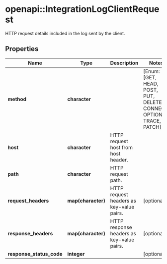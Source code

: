 # openapi::IntegrationLogClientRequest

HTTP request details included in the log sent by the client.

## Properties
Name | Type | Description | Notes
------------ | ------------- | ------------- | -------------
**method** | **character** |  | [Enum: [GET, HEAD, POST, PUT, DELETE, CONNECT, OPTIONS, TRACE, PATCH]] 
**host** | **character** | HTTP request host from host header. | 
**path** | **character** | HTTP request path. | 
**request_headers** | **map(character)** | HTTP request headers as key-value pairs. | [optional] 
**response_headers** | **map(character)** | HTTP response headers as key-value pairs. | [optional] 
**response_status_code** | **integer** |  | [optional] 


